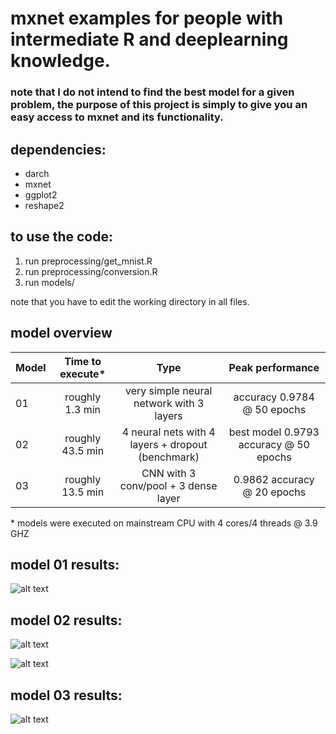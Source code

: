 # mxnet examples for people with intermediate R and deeplearning knowledge.
### note that I do not intend to find the best model for a given problem, the purpose of this project is simply to give you an easy access to mxnet and its functionality.

## dependencies:

* darch
* mxnet
* ggplot2
* reshape2

## to use the code:

1. run preprocessing/get_mnist.R
2. run preprocessing/conversion.R
3. run models/<any file of your choice>

note that you have to edit the working directory in all files.

## model overview

| Model         | Time to execute*    | Type                                                | Peak performance                       |
| ------------- |:-------------------:|:---------------------------------------------------:|:--------------------------------------:|  
| 01            | roughly 1.3 min     | very simple neural network with 3 layers            | accuracy 0.9784 @ 50 epochs            |
| 02            | roughly 43.5 min    | 4 neural nets with 4 layers + dropout (benchmark)   | best model 0.9793 accuracy @ 50 epochs |
| 03            | roughly 13.5 min    | CNN with 3 conv/pool + 3 dense layer                | 0.9862 accuracy @ 20 epochs            | 

\* models were executed on mainstream CPU with 4 cores/4 threads @ 3.9 GHZ

## model 01 results:

![alt text](https://github.com/NiklasDL/mxnet-tutorials-in-R/blob/master/results/simpleNetErrors.png?raw=true)

## model 02 results:

![alt text](https://github.com/NiklasDL/mxnet-tutorials-in-R/blob/master/results/deepNetTrainError.png?raw=true)

![alt text](https://github.com/NiklasDL/mxnet-tutorials-in-R/blob/master/results/deepNetTestError.png?raw=true)

## model 03 results:

![alt text](https://github.com/NiklasDL/mxnet-tutorials-in-R/blob/master/results/cnnError.png?raw=true)